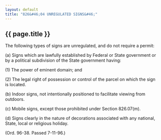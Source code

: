 ```yaml
---
layout: default 
title: "826&#46;04 UNREGULATED SIGNS&#46;"
---
```


{{ page.title }}
----------------

The following types of signs are unregulated, and do not require a
permit:

​(a) Signs which are lawfully established by Federal or State government
or by a political subdivision of the State government having:

​(1) The power of eminent domain; and

​(2) The legal right of possession or control of the parcel on which the
sign is located.

​(b) Indoor signs, not intentionally positioned to facilitate viewing
from outdoors.

​(c) Mobile signs, except those prohibited under Section 826.07(m).

​(d) Signs clearly in the nature of decorations associated with any
national, State, local or religious holiday.

(Ord. 96-38. Passed 7-11-96.)
